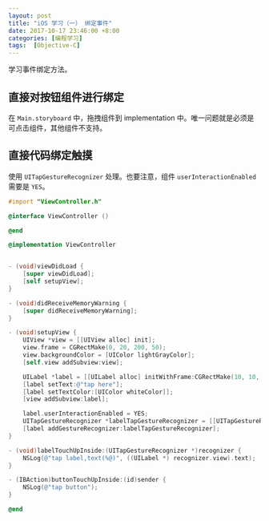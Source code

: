 ```yaml
---
layout: post
title: "iOS 学习（一） 绑定事件"
date: 2017-10-17 23:46:00 +8:00
categories: [编程学习]
tags:  [Objective-C]
---
```


学习事件绑定方法。

## 直接对按钮组件进行绑定

在 `Main.storyboard` 中，拖拽组件到 implementation 中。唯一问题就是必须是可点击组件，其他组件不支持。

## 直接代码绑定触摸

使用 `UITapGestureRecognizer` 处理。也要注意，组件 `userInteractionEnabled` 需要是 `YES`。

```objective-c
#import "ViewController.h"

@interface ViewController ()

@end

@implementation ViewController


- (void)viewDidLoad {
    [super viewDidLoad];
    [self setupView];
}

- (void)didReceiveMemoryWarning {
    [super didReceiveMemoryWarning];
}

- (void)setupView {
    UIView *view = [[UIView alloc] init];
    view.frame = CGRectMake(0, 20, 200, 50);
    view.backgroundColor = [UIColor lightGrayColor];
    [self.view addSubview:view];

    UILabel *label = [[UILabel alloc] initWithFrame:CGRectMake(10, 10, 100, 20)];
    [label setText:@"tap here"];
    [label setTextColor:[UIColor whiteColor]];
    [view addSubview:label];

    label.userInteractionEnabled = YES;
    UITapGestureRecognizer *labelTapGestureRecognizer = [[UITapGestureRecognizer alloc] initWithTarget:self action:@selector(labelTouchUpInside:)];
    [label addGestureRecognizer:labelTapGestureRecognizer];
}

- (void)labelTouchUpInside:(UITapGestureRecognizer *)recognizer {
    NSLog(@"tap label,text(%@)", ((UILabel *) recognizer.view).text);
}

- (IBAction)buttonTouchUpInside:(id)sender {
    NSLog(@"tap button");
}

@end
```